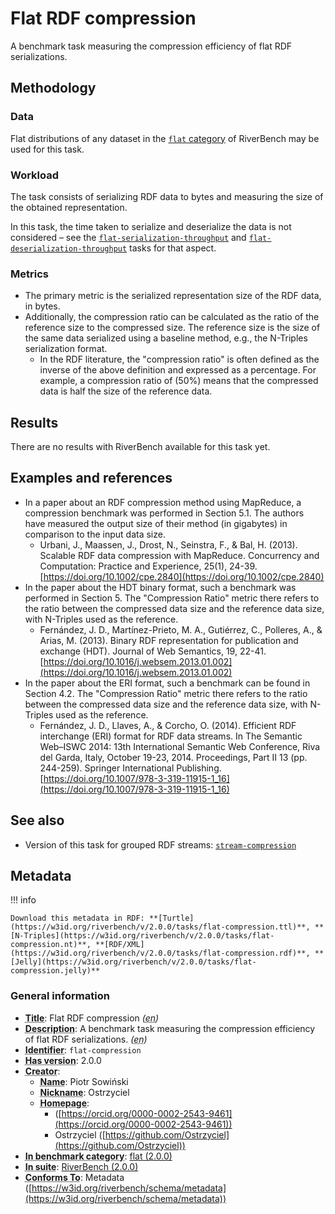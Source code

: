 # Flat RDF compression

A benchmark task measuring the compression efficiency of flat RDF serializations.


## Methodology

### Data

Flat distributions of any dataset in the [`flat` category](../../categories/flat/index.md) of RiverBench may be used for this task.

### Workload

The task consists of serializing RDF data to bytes and measuring the size of the obtained representation.

In this task, the time taken to serialize and deserialize the data is not considered – see the [`flat-serialization-throughput`](../flat-serialization-throughput/index.md) and [`flat-deserialization-throughput`](../flat-deserialization-throughput/index.md) tasks for that aspect.

### Metrics

- The primary metric is the serialized representation size of the RDF data, in bytes.
- Additionally, the compression ratio can be calculated as the ratio of the reference size to the compressed size. The reference size is the size of the same data serialized using a baseline method, e.g., the N-Triples serialization format.
    - In the RDF literature, the "compression ratio" is often defined as the inverse of the above definition and expressed as a percentage. For example, a compression ratio of (50%) means that the compressed data is half the size of the reference data.

## Results

There are no results with RiverBench available for this task yet.

## Examples and references

- In a paper about an RDF compression method using MapReduce, a compression benchmark was performed in Section 5.1. The authors have measured the output size of their method (in gigabytes) in comparison to the input data size.
    - Urbani, J., Maassen, J., Drost, N., Seinstra, F., & Bal, H. (2013). Scalable RDF data compression with MapReduce. Concurrency and Computation: Practice and Experience, 25(1), 24-39. [https://doi.org/10.1002/cpe.2840](https://doi.org/10.1002/cpe.2840)
- In the paper about the HDT binary format, such a benchmark was performed in Section 5. The "Compression Ratio" metric there refers to the ratio between the compressed data size and the reference data size, with N-Triples used as the reference.
    - Fernández, J. D., Martínez-Prieto, M. A., Gutiérrez, C., Polleres, A., & Arias, M. (2013). Binary RDF representation for publication and exchange (HDT). Journal of Web Semantics, 19, 22-41. [https://doi.org/10.1016/j.websem.2013.01.002](https://doi.org/10.1016/j.websem.2013.01.002)
- In the paper about the ERI format, such a benchmark can be found in Section 4.2. The "Compression Ratio" metric there refers to the ratio between the compressed data size and the reference data size, with N-Triples used as the reference.
    - Fernández, J. D., Llaves, A., & Corcho, O. (2014). Efficient RDF interchange (ERI) format for RDF data streams. In The Semantic Web–ISWC 2014: 13th International Semantic Web Conference, Riva del Garda, Italy, October 19-23, 2014. Proceedings, Part II 13 (pp. 244-259). Springer International Publishing. [https://doi.org/10.1007/978-3-319-11915-1_16](https://doi.org/10.1007/978-3-319-11915-1_16)

## See also

- Version of this task for grouped RDF streams: [`stream-compression`](../stream-compression/index.md)


## Metadata



!!! info

    Download this metadata in RDF: **[Turtle](https://w3id.org/riverbench/v/2.0.0/tasks/flat-compression.ttl)**, **[N-Triples](https://w3id.org/riverbench/v/2.0.0/tasks/flat-compression.nt)**, **[RDF/XML](https://w3id.org/riverbench/v/2.0.0/tasks/flat-compression.rdf)**, **[Jelly](https://w3id.org/riverbench/v/2.0.0/tasks/flat-compression.jelly)**



### General information

- **<abbr title="A name given to the resource.">Title</abbr>**: Flat RDF compression _(<abbr title="English">en</abbr>)_
- **<abbr title="An account of the resource.">Description</abbr>**: A benchmark task measuring the compression efficiency of flat RDF serializations. _(<abbr title="English">en</abbr>)_
- **<abbr title="An unambiguous reference to the resource within a given context.">Identifier</abbr>**: `flat-compression`
- **<abbr title="Version tag of an artifact">Has version</abbr>**: 2.0.0
- **<abbr title="An entity responsible for making the resource.">Creator</abbr>**: 
    - **<abbr title="A name for some thing.">Name</abbr>**: Piotr Sowiński
    - **<abbr title="A short informal nickname characterising an agent (includes login identifiers, IRC and other chat nicknames).">Nickname</abbr>**: Ostrzyciel
    - **<abbr title="This axiom needed so that Protege loads DCAT2 without errors.">Homepage</abbr>**:     
        -  ([https://orcid.org/0000-0002-2543-9461](https://orcid.org/0000-0002-2543-9461))
        - Ostrzyciel ([https://github.com/Ostrzyciel](https://github.com/Ostrzyciel))
- **<abbr title="Indicates that the subject (either a task or a profile) is in benchmark category. This property is functional (each task/profile must be in exactly one benchmark category).">In benchmark category</abbr>**: [flat (2.0.0)](https://w3id.org/riverbench/v/2.0.0/categories/flat)
- **<abbr title="Indicates the benchmark suite to which a dataset or profile belongs">In suite</abbr>**: [RiverBench (2.0.0)](https://w3id.org/riverbench/v/2.0.0)
- **<abbr title="An established standard to which the described resource conforms.">Conforms To</abbr>**: Metadata ([https://w3id.org/riverbench/schema/metadata](https://w3id.org/riverbench/schema/metadata))

